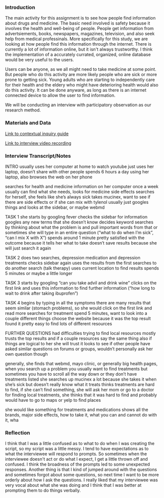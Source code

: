 
### Introduction

The main activity for this assignment is to see how people find information about drugs and medicine. The basic need involved is safety because it involves the health and well-being of people. People get information from advertsiements, books, newspapers, magazines, television, and also seek help from medical professinals. More specifically for this study, we are looking at how people find this information through the internet. There is currently a lot of information online, but it isn't always trustworthy. I think the implementation of a accurately currated, organized, online database would be very useful to the users.

Users can be anyone, as we all might need to take medicine at some point. But people who do this activity are more likely people who are sick or more prone to getting sick. Young adults who are starting to independently care for their health and the eldery who might have deterioring health would also do this activity. It can be done anyware, as long as there is an internet connected device to allow the user to find information.

We will be conducting an interview with participatory observation as our research method.

### Materials and Data

[Link to contextual inquiry guide](https://drive.google.com/file/d/16Ez0L_EUCtnXJGYERHPnu2Xy5Owe541z/view?usp=sharing)

[Link to interview video recording](https://drive.google.com/file/d/1LOlnbcVuX9KVu0NDll3QPk8NVd_jXsL_/view?usp=sharing)

### Interview Transcript/Notes

INTRO
usually uses her computer at home to watch youtube
just uses her laptop, doesn’t share with other people
spends 6 hours a day using her laptop, also browses the web on her phone

searches for health and medicine information on her computer once a week
usually can find what she needs, looks for medicine side effects
searches for herself, she feels like she’s always sick
takes mucinex, want to see if there are side effects or if she can mix with tylenol
usually just googles things and looks at the sidebar, or maybe webmd

TASK 1
she starts by googling fever
checks the sidebar for information
googles any new terms that she doesn’t know
decides keyword searches by thinking about what the problem is and pull important words from that
or sometimes she will type in an entire question (“what to do when I’m sick”, “can I mix X with X”)
spends around 1 minute
pretty satisfied with the outcome because it tells her what to take
doesn’t save results because she will just search it again

TASK 2
does two searches, depression medication and depression treatments
checks sidebar again
uses the results from the first searches to do another search (talk therapy)
uses current location to find results
spends 5 minutes or maybe a little longer

TASK 3
starts by googling “can you take advil and drink wine”
clicks on the first link and uses this information to find further information (“how long to wait to drink after taking ibuprofen”)

TASK 4
begins by typing in all the symptoms
there are many results that seem similar (stomach problems), so she would click on the first link and read more
searches for treatment
spend 5 minutes, want to look into a couple different things
choose the website because it was the top result
found it pretty easy to find lots of different resources

FURTHER QUESTIONS
had difficulties trying to find local resources
mostly trusts the top results and if a couple resources say the same thing
also if things are logical to her she will trust it
looks to see if other people have asked similar questions on forums or groups, wouldn’t personally ask her own question though

generally, she finds that webmd, mayo clinic, or generally big health pages, when you search up a problem you usually want to find treatments
but sometimes you have to scroll all the way down or they don’t have treatments listed
she searches up mucinex a lot because she takes it when she’s sick but doesn’t really know what it treats
thinks treatments are hard to find, if she can’t find something, she will ask her mom or go to a doctor
for finding local treatments, she thinks that it was hard to find and probably would have to go to maps or yelp to find places

she would like something for treatments and medications
shows all the brands, major side effects, how to take it, what you can and cannot do with it, wha


### Reflection

I think that I was a little confused as to what to do when I was creating the script, so my script was a little messy. I tend to have expectations as to what the interviewee will respond to prompts. So sometimes when the interviewee doesn't act or do what I expect, I get a little thrown off and confused. I think the broadness of the prompts led to some unexpected responses. Another thing is that I kind of jumped around with the questions and sometimes forgot about some questions, so next time I want to be more orderly about how I ask the questions. I really liked that my interviewee was very vocal about what she was doing and I think that I was better at prompting them to do things verbally.
